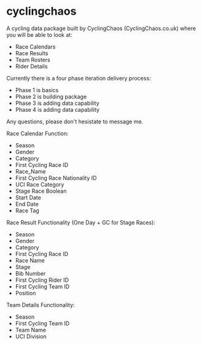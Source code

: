 # cyclingchaos
A cycling data package built by CyclingChaos (CyclingChaos.co.uk) where you will be able to look at:
- Race Calendars
- Race Results
- Team Rosters
- Rider Details

Currently there is a four phase iteration delivery process:
- Phase 1 is basics
- Phase 2 is building package
- Phase 3 is adding data capability
- Phase 4 is adding data capability

Any questions, please don't hesistate to message me. 

Race Calendar Function:
- Season
- Gender
- Category
- First Cycling Race ID
- Race_Name
- First Cycling Race Nationality ID
- UCI Race Category
- Stage Race Boolean
- Start Date
- End Date
- Race Tag

Race Result Functionality (One Day + GC for Stage Races):
- Season
- Gender
- Category
- First Cycling Race ID
- Race Name
- Stage
- Bib Number
- First Cycling Rider ID
- First Cycling Team ID
- Position

Team Details Functionality:
- Season
- First Cycling Team ID
- Team Name
- UCI Division
